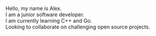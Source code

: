 Hello, my name is Alex. <br>
I am a junior software developer. <br>
I am currently learning C++ and Go. <br>
Looking to collaborate on challenging open source projects. 

<!---
mewteebee/mewteebee is a ✨ special ✨ repository because its `README.md` (this file) appears on your GitHub profile.
You can click the Preview link to take a look at your changes.
--->
